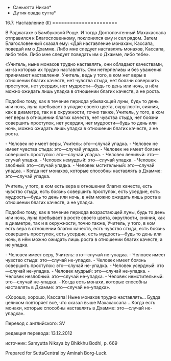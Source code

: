 * Саньютта Никая*
* Дутия овада сутта*

16\.7\. Наставление \(II\)
\=\=\=\=\=\=\=\=\=\=\=\=\=\=\=\=\=\=\=\=\=\=

В Раджагахе в Бамбуковой Роще\. И тогда Достопочтенный Махакассапа отправился к Благословенному, поклонился ему и сел рядом\. Затем Благословенный сказал ему: «Дай наставление монахам, Кассапа, поведай им о Дхамме\. Либо мне следует наставлять монахов, Кассапа, либо тебе\. Либо мне следует поведать им о Дхамме, либо тебе»\.

«Учитель, ныне монахов трудно наставлять, они обладают качествами, из\-за которых их трудно наставлять\. Они нетерпеливы и без уважения принимают наставления\. Учитель, ведь у того, в ком нет веры в отношении благих качеств, нет чувства стыда, нет боязни совершить проступок, нет усердия, нет мудрости—будь то день или ночь, в нём можно ожидать лишь упадка в отношении благих качеств, а не роста\.

Подобно тому, как в течение периода убывающей луны, будь то день или ночь, луна пребывает в упадке своего цвета, округлости, сияния, как в диаметре, так и в окружности, точно также, Учитель, у того, в ком нет веры в отношении благих качеств, нет чувства стыда, нет боязни совершить проступок, нет усердия, нет мудрости—будь то день или ночь, можно ожидать лишь упадка в отношении благих качеств, а не роста\.

\- Человек не имеет веры, Учитель: это—случай упадка\.
\- Человек не имеет чувства стыда: это—случай упадка\.
\- Человек не имеет боязни совершить проступок: это—случай упадка\.
\- Человек ленивый: это—случай упадка\.
\- Человек немудрый: это—случай упадка\.
\- Человек злобный: это—случай упадка\.
\- Человек мстительный: это—случай упадка\.
\- Когда нет монахов, которые способны наставлять в Дхамме: это—случай упадка\.

Учитель, у того, в ком есть вера в отношении благих качеств, есть чувство стыда, есть боязнь совершить проступок, есть усердие, есть мудрость—будь то день или ночь, в нём можно ожидать лишь роста в отношении благих качеств, а не упадка\.

Подобно тому, как в течение периода возрастающей луны, будь то день или ночь, луна пребывает в росте своего цвета, округлости, сияния, как в диаметре, так и в окружности, точно также, Учитель, у того, в ком есть вера в отношении благих качеств, есть чувство стыда, есть боязнь совершить проступок, есть усердие, есть мудрость—будь то день или ночь, в нём можно ожидать лишь роста в отношении благих качеств, а не упадка\.

\- Человек имеет веру, Учитель: это—случай не\-упадка\.
\- Человек имеет чувство стыда: это—случай не\-упадка\.
\- Человек имеет боязнь совершить проступок: это—случай не\-упадка\.
\- Человек усердный: это—случай не\-упадка\.
\- Человек мудрый: это—случай не\-упадка\.
\- Человек незлобный: это—случай не\-упадка\.
\- Человек немстительный: это—случай не\-упадка\.
\- Когда есть монахи, которые способны наставлять в Дхамме: это—случай не\-упадка»\.

«Хорошо, хорошо, Кассапа\! Ныне монахов трудно наставлять… Будда целиком повторяет всё, что сказал выше Махакассапа …Когда есть монахи, которые способны наставлять в Дхамме: это—случай не\-упадка»\.

Перевод с английского: SV

редакция перевода: 13\.12\.2012

источник: Samyutta Nikaya by Bhikkhu Bodhi, p\. 669

Prepared for SuttaCentral by Aminah Borg\-Luck\.